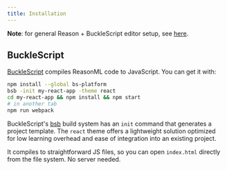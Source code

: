 ```yaml
---
title: Installation
---
```


**Note**: for general Reason + BuckleScript editor setup, see [here](https://reasonml.github.io/docs/en/editor-plugins).

## BuckleScript

[BuckleScript](http://bucklescript.github.io/) compiles ReasonML code to JavaScript. You can get it with:

```sh
npm install --global bs-platform
bsb -init my-react-app -theme react
cd my-react-app && npm install && npm start
# in another tab
npm run webpack
```

BuckleScript's [bsb](https://bucklescript.github.io/docs/en/build-overview.html) build system has an `init` command that generates a project template. The `react` theme offers a lightweight solution optimized for low learning overhead and ease of integration into an existing project.

It compiles to straightforward JS files, so you can open `index.html` directly from the file system. No server needed.
